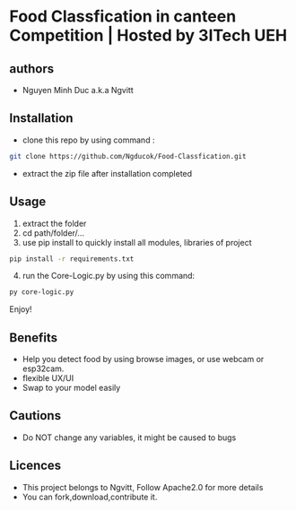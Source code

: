 # Food Classfication in canteen Competition | Hosted by 3ITech UEH

## authors 
- Nguyen Minh Duc a.k.a Ngvitt 
## Installation
- clone this repo by using command :
```bash
git clone https://github.com/Ngducok/Food-Classfication.git
```
- extract the zip file after installation completed
## Usage
1. extract the folder
2. cd path/folder/...
3. use pip install to quickly install all modules, libraries of project
```bash
pip install -r requirements.txt
```
4. run the Core-Logic.py by using this command:
```bash
py core-logic.py
```
Enjoy!

## Benefits
- Help you detect food by using browse images, or use webcam or esp32cam.
- flexible UX/UI
- Swap to your model easily
## Cautions
- Do NOT change any variables, it might be caused to bugs
## Licences
- This project belongs to Ngvitt, Follow Apache2.0 for more details
- You can fork,download,contribute it.
